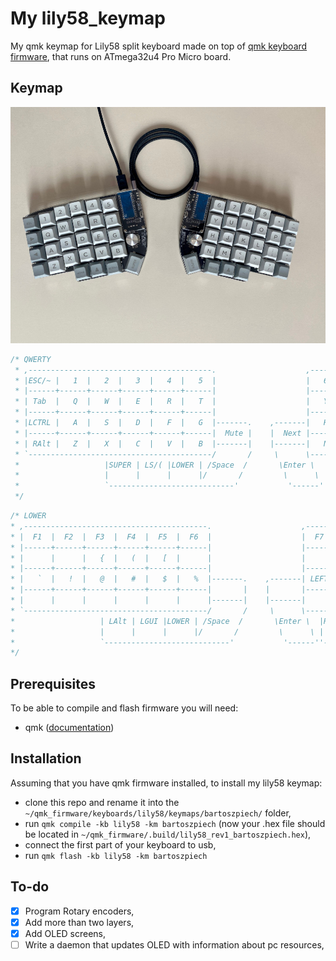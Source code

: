 # My lily58_keymap
My qmk keymap for Lily58 split keyboard made on top of [qmk keyboard firmware](https://github.com/qmk/qmk_firmware), that runs on ATmega32u4 Pro Micro board.

## Keymap
![lily image](lily58.jpeg)

```c
/* QWERTY
 * ,-----------------------------------------.                    ,-----------------------------------------.
 * |ESC/~ |   1  |   2  |   3  |   4  |   5  |                    |   6  |   7  |   8  |   9  |   0  |  -   |
 * |------+------+------+------+------+------|                    |------+------+------+------+------+------|
 * | Tab  |   Q  |   W  |   E  |   R  |   T  |                    |   Y  |   U  |   I  |   O  |   P  |  =   |
 * |------+------+------+------+------+------|                    |------+------+------+------+------+------|
 * |LCTRL |   A  |   S  |   D  |   F  |   G  |-------.    ,-------|   H  |   J  |   K  |   L  |   ;  |  '   |
 * |------+------+------+------+------+------|  Mute |    |  Next |------+------+------+------+------+------|
 * | RAlt |   Z  |   X  |   C  |   V  |   B  |-------|    |-------|   N  |   M  |   ,  |   .  |   /  | RAlt |
 * `-----------------------------------------/       /     \      \-----------------------------------------'
 *                   |SUPER | LS/( |LOWER | /Space  /       \Enter \  |BackSP| RS/) |  \   |
 *                   |      |      |      |/       /         \      \ |      |      |      |
 *                   `----------------------------'           '------''--------------------'
 */
 ```
 
 ```c
 /* LOWER
 * ,-----------------------------------------.                    ,-----------------------------------------.
 * |  F1  |  F2  |  F3  |  F4  |  F5  |  F6  |                    |  F7  |  F8  |  F9  | F10  | F11  | F12  |
 * |------+------+------+------+------+------|                    |------+------+------+------+------+------|
 * |      |      |   {  |   (  |   [  |      |                    |      |  ]   |  )   |  }   |      |      |
 * |------+------+------+------+------+------|                    |------+------+------+------+------+------|
 * |   `  |   !  |   @  |   #  |   $  |   %  |-------.    ,-------| LEFT | DOWN |  UP  |RIGHT |   )  |   -  |
 * |------+------+------+------+------+------|       |    |       |------+------+------+------+------+------|
 * |      |      |      |      |      |      |-------|    |-------|      |   _  |   +  |   {  |   }  |   |  |
 * `-----------------------------------------/       /     \      \-----------------------------------------'
 *                   | LAlt | LGUI |LOWER | /Space  /       \Enter \  |RAISE |BackSP| RGUI |
 *                   |      |      |      |/       /         \      \ |      |      |      |
 *                   `----------------------------'           '------''--------------------'
 */
 ```

## Prerequisites
To be able to compile and flash firmware you will need:
- qmk ([documentation](https://docs.qmk.fm/#/newbs_getting_started))


## Installation
Assuming that you have qmk firmware installed, to install my lily58 keymap:
- clone this repo and rename it into the `~/qmk_firmware/keyboards/lily58/keymaps/bartoszpiech/` folder,
- run `qmk compile -kb lily58 -km bartoszpiech` (now your .hex file should be located in `~/qmk_firmware/.build/lily58_rev1_bartoszpiech.hex`),
- connect the first part of your keyboard to usb,
- run `qmk flash -kb lily58 -km bartoszpiech`

## To-do
- [X] Program Rotary encoders,
- [X] Add more than two layers,
- [X] Add OLED screens,
- [ ] Write a daemon that updates OLED with information about pc resources,
